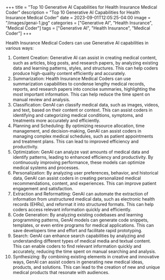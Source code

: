 +++
title = "Top 10 Generative AI Capabilities for Health Insurance Medical Coder"
description = "Top 10 Generative AI Capabilities for Health Insurance Medical Coder"
date = 2023-09-01T12:05:25-04:00
image = "/images/genai-1.jpg"
categories = ["Generative AI", "Health Insurance", "Medical Coder"]
tags = ["Generative AI", "Health Insurance", "Medical Coder"]
+++

Health Insurance Medical Coders can use Generative AI capabilities in various ways:

1. Content Creation: Generative AI can assist in creating medical content, such as articles, blog posts, and research papers, by analyzing existing data and learning patterns, styles, and structures. This can help coders produce high-quality content efficiently and accurately.
2. Summarization: Health Insurance Medical Coders can use summarization capabilities to condense lengthy medical records, reports, and research papers into concise summaries, highlighting the most important information. This can help reduce the time spent on manual review and analysis.
3. Classification: GenAI can classify medical data, such as images, videos, and text, based on their content or context. This can assist coders in identifying and categorizing medical conditions, symptoms, and treatments more accurately and efficiently.
4. Planning and Scheduling: By optimizing resource allocation, time management, and decision-making, GenAI can assist coders in managing complex medical schedules, such as patient appointments and treatment plans. This can lead to improved efficiency and productivity.
5. Optimization: GenAI can analyze vast amounts of medical data and identify patterns, leading to enhanced efficiency and productivity. By continuously improving performance, these models can optimize medical systems and processes.
6. Personalization: By analyzing user preferences, behavior, and historical data, GenAI can assist coders in creating personalized medical recommendations, content, and experiences. This can improve patient engagement and satisfaction.
7. Extraction and Reformatting: GenAI can automate the extraction of information from unstructured medical data, such as electronic health records (EHRs), and reformat it into structured formats. This can help coders access relevant information quickly and efficiently.
8. Code Generation: By analyzing existing codebases and learning programming patterns, GenAI models can generate code snippets, templates, or even entire programs for medical applications. This can save developers time and effort and facilitate rapid prototyping.
9. Search: GenAI can enhance search capabilities by analyzing and understanding different types of medical media and textual content. This can enable coders to find relevant information quickly and accurately, reducing the time spent on manual searching and analysis.
10. Synthesizing: By combining existing elements in creative and innovative ways, GenAI can assist coders in generating new medical ideas, products, and solutions. This can lead to the creation of new and unique medical products that resonate with audiences.